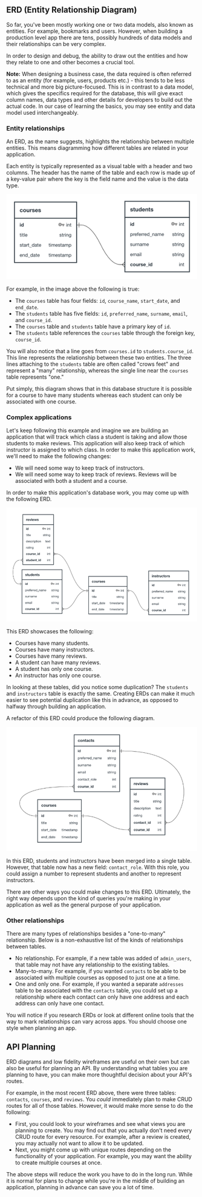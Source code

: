 ## ERD (Entity Relationship Diagram)

So far, you've been mostly working one or two data models, also known as entities. For example, bookmarks and users. However, when building a production level app there are tens, possibly hundreds of data models and their relationships can be very complex.

In order to design and debug, the ability to draw out the entities and how they relate to one and other becomes a crucial tool.

**Note:** When designing a business case, the data required is often referred to as an entity (for example, users, products etc.) - this tends to be less technical and more big picture-focused. This is in contrast to a data model, which gives the specifics required for the database, this will give exact column names, data types and other details for developers to build out the actual code. In our case of learning the basics, you may see entity and data model used interchangeably.

### Entity relationships

An ERD, as the name suggests, highlights the relationship between multiple entities. This means diagramming how different tables are related in your application.

Each entity is typically represented as a visual table with a header and two columns. The header has the name of the table and each row is made up of a key-value pair where the key is the field name and the value is the data type.

![An example of a one-to-many relationship.](./assets/courses-students.png)

For example, in the image above the following is true:

- The `courses` table has four fields: `id`, `course_name`, `start_date`, and `end_date`.
- The `students` table has five fields: `id`, `preferred_name`, `surname`, `email`, and `course_id`.
- The `courses` table and `students` table have a primary key of `id`.
- The `students` table references the `courses` table through the foreign key, `course_id`.

You will also notice that a line goes from `courses.id` to `students.course_id`. This line represents the relationship between these two entities. The three lines attaching to the `students` table are often called "crows feet" and represent a "many" relationship, whereas the single line near the `courses` table represents "one."

Put simply, this diagram shows that in this database structure it is possible for a course to have many students whereas each student can only be associated with one course.

### Complex applications

Let's keep following this example and imagine we are building an application that will track which class a student is taking and allow those students to make reviews. This application will also keep track of which instructor is assigned to which class. In order to make this application work, we'll need to make the following changes:

- We will need some way to keep track of instructors.
- We will need some way to keep track of reviews. Reviews will be associated with both a student and a course.

In order to make this application's database work, you may come up with the following ERD.

![A more complex ERD.](./assets/complex-erd.png)

This ERD showcases the following:

- Courses have many students.
- Courses have many instructors.
- Courses have many reviews.
- A student can have many reviews.
- A student has only one course.
- An instructor has only one course.

In looking at these tables, did you notice some duplication? The `students` and `instructors` table is exactly the same. Creating ERDs can make it much easier to see potential duplication like this in advance, as opposed to halfway through building an application.

A refactor of this ERD could produce the following diagram.

![A simplified ERD.](./assets/simplified-erd.png)

In this ERD, students and instructors have been merged into a single table. However, that table now has a new field: `contact_role`. With this role, you could assign a number to represent students and another to represent instructors.

There are other ways you could make changes to this ERD. Ultimately, the right way depends upon the kind of queries you're making in your application as well as the general purpose of your application.

### Other relationships

There are many types of relationships besides a "one-to-many" relationship. Below is a non-exhaustive list of the kinds of relationships between tables.

- No relationship. For example, if a new table was added of `admin_users`, that table may not have any relationship to the existing tables.
- Many-to-many. For example, if you wanted `contacts` to be able to be associated with multiple courses as opposed to just one at a time.
- One and only one. For example, if you wanted a separate `addresses` table to be associated with the `contacts` table, you could set up a relationship where each contact can only have one address and each address can only have one contact.

You will notice if you research ERDs or look at different online tools that the way to mark relationships can vary across apps. You should choose one style when planning an app.

## API Planning

ERD diagrams and low fidelity wireframes are useful on their own but can also be useful for planning an API. By understanding what tables you are planning to have, you can make more thoughtful decision about your API's routes.

For example, in the most recent ERD above, there were three tables: `contacts`, `courses`, and `reviews`. You _could_ immediately plan to make CRUD routes for all of those tables. However, it would make more sense to do the following:

- First, you could look to your wireframes and see what views you are planning to create. You may find out that you actually don't need every CRUD route for every resource. For example, after a review is created, you may actually not want to allow it to be updated.
- Next, you might come up with unique routes depending on the functionality of your application. For example, you may want the ability to create multiple courses at once.

The above steps will reduce the work you have to do in the long run. While it is normal for plans to change while you're in the middle of building an application, planning in advance can save you a lot of time.
